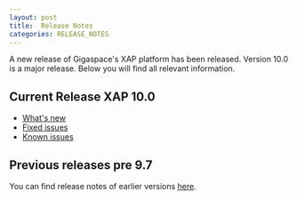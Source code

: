 ```yaml
---
layout: post
title:  Release Notes
categories: RELEASE_NOTES
---
```






A new release of Gigaspace's XAP platform has been released. Version 10.0 is a major release. Below you will find all relevant information.


## Current Release XAP 10.0

- [What's new](./100whats-new.html)
- [Fixed issues](./100fixed-issues.html)
- [Known issues](./100known-issues.html)








## Previous releases pre 9.7

You can find release notes of earlier versions [here](http://wiki.gigaspaces.com/wiki/display/RN/GigaSpaces+Release+Notes).

